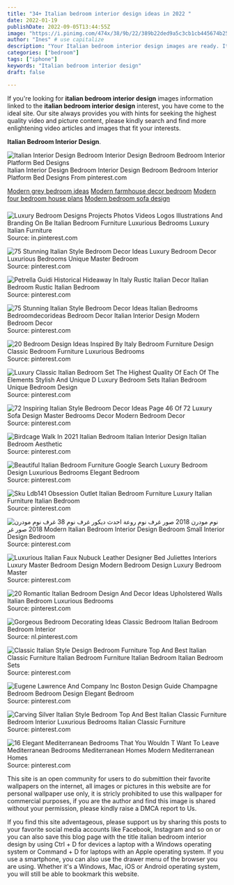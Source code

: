 ```yaml
---
title: "34+ Italian bedroom interior design ideas in 2022 "
date: 2022-01-19
publishDate: 2022-09-05T13:44:55Z
image: "https://i.pinimg.com/474x/38/9b/22/389b22ded9a5c3cb1cb445674b2588f7.jpg"
author: "Ines" # use capitalize
description: "Your Italian bedroom interior design images are ready. Italian bedroom interior design are a topic that is being searched for and liked by netizens now. You can Find and Download the Italian bedroom interior design files here. Get all free images."
categories: ["bedroom"]
tags: ["iphone"]
keywords: "Italian bedroom interior design"
draft: false

---
```


If you're looking for **italian bedroom interior design** images information linked to the **italian bedroom interior design** interest, you have come to the ideal  site.  Our site always  provides you with  hints  for seeking  the highest  quality video and picture  content, please kindly search and find more enlightening video articles and images  that fit your interests.

**Italian Bedroom Interior Design**. 

![Italian Interior Design Bedroom Interior Design Bedroom Bedroom Interior Platform Bed Designs](https://i.pinimg.com/originals/86/b6/38/86b6389ac3a8f9703a8c94356e4dd787.jpg "Italian Interior Design Bedroom Interior Design Bedroom Bedroom Interior Platform Bed Designs")
Italian Interior Design Bedroom Interior Design Bedroom Bedroom Interior Platform Bed Designs From pinterest.com

[Modern grey bedroom ideas](/modern-grey-bedroom-ideas/)
[Modern farmhouse decor bedroom](/modern-farmhouse-decor-bedroom/)
[Modern four bedroom house plans](/modern-four-bedroom-house-plans/)
[Modern bedroom sofa design](/modern-bedroom-sofa-design/)



### 

 


![Luxury Bedroom Designs Projects Photos Videos Logos Illustrations And Branding On Be Italian Bedroom Furniture Luxurious Bedrooms Luxury Italian Furniture](https://i.pinimg.com/originals/11/0e/b0/110eb0917416028c49baa50806ea99af.jpg "Luxury Bedroom Designs Projects Photos Videos Logos Illustrations And Branding On Be Italian Bedroom Furniture Luxurious Bedrooms Luxury Italian Furniture")
Source: in.pinterest.com

 

![75 Stunning Italian Style Bedroom Decor Ideas Luxury Bedroom Decor Luxurious Bedrooms Unique Master Bedroom](https://i.pinimg.com/originals/56/e8/96/56e8968ba5680639572890b886b40cc4.jpg "75 Stunning Italian Style Bedroom Decor Ideas Luxury Bedroom Decor Luxurious Bedrooms Unique Master Bedroom")
Source: pinterest.com

 

![Petrella Guidi Historical Hideaway In Italy Rustic Italian Decor Italian Bedroom Rustic Italian Bedroom](https://i.pinimg.com/736x/d1/10/16/d1101677f2ad8e2f3286ec9e263060fc--antique-bedroom-furniture-antique-bedrooms.jpg "Petrella Guidi Historical Hideaway In Italy Rustic Italian Decor Italian Bedroom Rustic Italian Bedroom")
Source: pinterest.com

 

![75 Stunning Italian Style Bedroom Decor Ideas Italian Bedrooms Bedroomdecorideas Bedroom Decor Italian Interior Design Modern Bedroom Decor](https://i.pinimg.com/originals/14/8a/ff/148affbb4d35b525761b3c3e32797631.jpg "75 Stunning Italian Style Bedroom Decor Ideas Italian Bedrooms Bedroomdecorideas Bedroom Decor Italian Interior Design Modern Bedroom Decor")
Source: pinterest.com

 

![20 Bedroom Design Ideas Inspired By Italy Bedroom Furniture Design Classic Bedroom Furniture Luxurious Bedrooms](https://i.pinimg.com/originals/aa/fd/ed/aafded237ef7c3663f56170b507a5bb8.jpg "20 Bedroom Design Ideas Inspired By Italy Bedroom Furniture Design Classic Bedroom Furniture Luxurious Bedrooms")
Source: pinterest.com

 

![Luxury Classic Italian Bedroom Set The Highest Quality Of Each Of The Elements Stylish And Unique D Luxury Bedroom Sets Italian Bedroom Unique Bedroom Design](https://i.pinimg.com/originals/68/fa/be/68fabe835ef3b0fdbfbdf0245cb07e12.jpg "Luxury Classic Italian Bedroom Set The Highest Quality Of Each Of The Elements Stylish And Unique D Luxury Bedroom Sets Italian Bedroom Unique Bedroom Design")
Source: pinterest.com

 

![72 Inspiring Italian Style Bedroom Decor Ideas Page 46 Of 72 Luxury Sofa Design Master Bedrooms Decor Modern Bedroom Decor](https://i.pinimg.com/originals/c5/ca/50/c5ca5022e522dd3942e8495b3207fa36.jpg "72 Inspiring Italian Style Bedroom Decor Ideas Page 46 Of 72 Luxury Sofa Design Master Bedrooms Decor Modern Bedroom Decor")
Source: pinterest.com

 

![Birdcage Walk In 2021 Italian Bedroom Italian Interior Design Italian Bedroom Aesthetic](https://i.pinimg.com/564x/b3/01/db/b301db438285a5adae1fd4be8b14f23a.jpg "Birdcage Walk In 2021 Italian Bedroom Italian Interior Design Italian Bedroom Aesthetic")
Source: pinterest.com

 

![Beautiful Italian Bedroom Furniture Google Search Luxury Bedroom Design Luxurious Bedrooms Elegant Bedroom](https://i.pinimg.com/originals/88/b1/bc/88b1bc196690b4f214511f18fe83d887.jpg "Beautiful Italian Bedroom Furniture Google Search Luxury Bedroom Design Luxurious Bedrooms Elegant Bedroom")
Source: pinterest.com

 

![Sku Ldb141 Obsession Outlet Italian Bedroom Furniture Luxury Italian Furniture Italian Bedroom](https://i.pinimg.com/736x/0e/e0/85/0ee085d73bf3ffd0d66140b4a78d0f4a.jpg "Sku Ldb141 Obsession Outlet Italian Bedroom Furniture Luxury Italian Furniture Italian Bedroom")
Source: pinterest.com

 

![نوم مودرن 2018 صور غرف نوم روعة احدث ديكور غرف نوم 38 غرف نوم مودرن 2018 صور غر Modern Italian Bedroom Interior Design Bedroom Small Interior Design Bedroom](https://i.pinimg.com/originals/af/18/33/af183301caef6bb5fd53cbc810ae59af.jpg "نوم مودرن 2018 صور غرف نوم روعة احدث ديكور غرف نوم 38 غرف نوم مودرن 2018 صور غر Modern Italian Bedroom Interior Design Bedroom Small Interior Design Bedroom")
Source: pinterest.com

 

![Luxurious Italian Faux Nubuck Leather Designer Bed Juliettes Interiors Luxury Master Bedroom Design Modern Bedroom Design Luxury Bedroom Master](https://i.pinimg.com/736x/53/0a/80/530a809765a4b8c60cd31c633b416218.jpg "Luxurious Italian Faux Nubuck Leather Designer Bed Juliettes Interiors Luxury Master Bedroom Design Modern Bedroom Design Luxury Bedroom Master")
Source: pinterest.com

 

![20 Romantic Italian Bedroom Design And Decor Ideas Upholstered Walls Italian Bedroom Luxurious Bedrooms](https://i.pinimg.com/564x/0f/3c/17/0f3c174000a002af9b7f4e035d0b8a0e.jpg "20 Romantic Italian Bedroom Design And Decor Ideas Upholstered Walls Italian Bedroom Luxurious Bedrooms")
Source: pinterest.com

 

![Gorgeous Bedroom Decorating Ideas Classic Bedroom Italian Bedroom Bedroom Interior](https://i.pinimg.com/originals/a5/dd/c0/a5ddc063700932ba2606568f94d70bb1.jpg "Gorgeous Bedroom Decorating Ideas Classic Bedroom Italian Bedroom Bedroom Interior")
Source: nl.pinterest.com

 

![Classic Italian Style Design Bedroom Furniture Top And Best Italian Classic Furniture Italian Bedroom Furniture Italian Bedroom Italian Bedroom Sets](https://i.pinimg.com/originals/ed/0a/c1/ed0ac14167080b57094eaee6f9378f66.jpg "Classic Italian Style Design Bedroom Furniture Top And Best Italian Classic Furniture Italian Bedroom Furniture Italian Bedroom Italian Bedroom Sets")
Source: pinterest.com

 

![Eugene Lawrence And Company Inc Boston Design Guide Champagne Bedroom Bedroom Design Elegant Bedroom](https://i.pinimg.com/originals/f4/10/e5/f410e5a019e41b6f8efae9b362682c34.jpg "Eugene Lawrence And Company Inc Boston Design Guide Champagne Bedroom Bedroom Design Elegant Bedroom")
Source: pinterest.com

 

![Carving Silver Italian Style Bedroom Top And Best Italian Classic Furniture Bedroom Interior Luxurious Bedrooms Italian Classic Furniture](https://i.pinimg.com/originals/e6/02/6d/e6026df9ef7e2cacc1d358c45e9722b1.jpg "Carving Silver Italian Style Bedroom Top And Best Italian Classic Furniture Bedroom Interior Luxurious Bedrooms Italian Classic Furniture")
Source: pinterest.com

 

![16 Elegant Mediterranean Bedrooms That You Wouldn T Want To Leave Mediterranean Bedrooms Mediterranean Homes Modern Mediterranean Homes](https://i.pinimg.com/474x/38/9b/22/389b22ded9a5c3cb1cb445674b2588f7.jpg "16 Elegant Mediterranean Bedrooms That You Wouldn T Want To Leave Mediterranean Bedrooms Mediterranean Homes Modern Mediterranean Homes")
Source: pinterest.com

 

This site is an open community for users to do submittion their favorite wallpapers on the internet, all images or pictures in this website are for personal wallpaper use only, it is stricly prohibited to use this wallpaper for commercial purposes, if you are the author and find this image is shared without your permission, please kindly raise a DMCA report to Us.

If you find this site adventageous, please support us by sharing this posts to your favorite social media accounts like Facebook, Instagram and so on or you can also save this blog page with the title italian bedroom interior design by using Ctrl + D for devices a laptop with a Windows operating system or Command + D for laptops with an Apple operating system. If you use a smartphone, you can also use the drawer menu of the browser you are using. Whether it's a Windows, Mac, iOS or Android operating system, you will still be able to bookmark this website.
